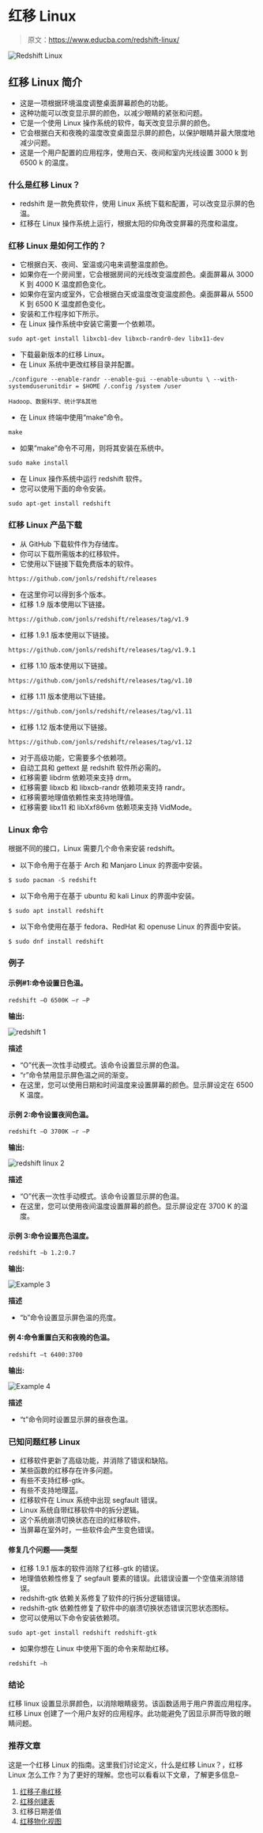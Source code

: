 # 红移 Linux

> 原文：<https://www.educba.com/redshift-linux/>

![Redshift Linux](img/9f3b3b0f8d58ec02bfa4db3985cfeb99.png)



## 红移 Linux 简介

*   这是一项根据环境温度调整桌面屏幕颜色的功能。
*   这种功能可以改变显示屏的颜色，以减少眼睛的紧张和问题。
*   它是一个使用 Linux 操作系统的软件，每天改变显示屏的颜色。
*   它会根据白天和夜晚的温度改变桌面显示屏的颜色，以保护眼睛并最大限度地减少问题。
*   这是一个用户配置的应用程序，使用白天、夜间和室内光线设置 3000 k 到 6500 k 的温度。

### 什么是红移 Linux？

*   redshift 是一款免费软件，使用 Linux 系统下载和配置，可以改变显示屏的色温。
*   红移在 Linux 操作系统上运行，根据太阳的仰角改变屏幕的亮度和温度。

### 红移 Linux 是如何工作的？

*   它根据白天、夜间、室温或闪电来调整温度颜色。
*   如果你在一个房间里，它会根据房间的光线改变温度颜色。桌面屏幕从 3000 K 到 4000 K 温度颜色变化。
*   如果你在室内或室外，它会根据白天或温度改变温度颜色。桌面屏幕从 5500 K 到 6500 K 温度颜色变化。
*   安装和工作程序如下所示。
*   在 Linux 操作系统中安装它需要一个依赖项。

`sudo apt-get install libxcb1-dev libxcb-randr0-dev libx11-dev`

*   下载最新版本的红移 Linux。
*   在 Linux 系统中更改红移目录并配置。

`./configure --enable-randr --enable-gui --enable-ubuntu \ --with-systemduserunitdir = $HOME
/.config /system /user`

<small>Hadoop、数据科学、统计学&其他</small>

*   在 Linux 终端中使用“make”命令。

`make`

*   如果“make”命令不可用，则将其安装在系统中。

`sudo make install`

*   在 Linux 操作系统中运行 redshift 软件。
*   您可以使用下面的命令安装。

`sudo apt-get install redshift`

### 红移 Linux 产品下载

*   从 GitHub 下载软件作为存储库。
*   你可以下载所需版本的红移软件。
*   它使用以下链接下载免费版本的软件。

`https://github.com/jonls/redshift/releases`

*   在这里你可以得到多个版本。
*   红移 1.9 版本使用以下链接。

`https://github.com/jonls/redshift/releases/tag/v1.9`

*   红移 1.9.1 版本使用以下链接。

`https://github.com/jonls/redshift/releases/tag/v1.9.1`

*   红移 1.10 版本使用以下链接。

`https://github.com/jonls/redshift/releases/tag/v1.10`

*   红移 1.11 版本使用以下链接。

`https://github.com/jonls/redshift/releases/tag/v1.11`

*   红移 1.12 版本使用以下链接。

`https://github.com/jonls/redshift/releases/tag/v1.12`

*   对于高级功能，它需要多个依赖项。
*   自动工具和 gettext 是 redshift 软件所必需的。
*   红移需要 libdrm 依赖项来支持 drm。
*   红移需要 libxcb 和 libxcb-randr 依赖项来支持 randr。
*   红移需要地理值依赖性来支持地理值。
*   红移需要 libx11 和 libXxf86vm 依赖项来支持 VidMode。

### Linux 命令

根据不同的接口，Linux 需要几个命令来安装 redshift。

*   以下命令用于在基于 Arch 和 Manjaro Linux 的界面中安装。

`$ sudo pacman -S redshift`

*   以下命令用于在基于 ubuntu 和 kali Linux 的界面中安装。

`$ sudo apt install redshift`

*   以下命令使用在基于 fedora、RedHat 和 openuse Linux 的界面中安装。

`$ sudo dnf install redshift`

### 例子

#### 示例#1:命令设置日色温。

`redshift –O 6500K –r –P`

**输出:**

![redshift 1](img/5fa490dc3894a1e280b92d567a3ab165.png)



**描述**

*   “O”代表一次性手动模式。该命令设置显示屏的色温。
*   “r”命令禁用显示屏色温之间的渐变。
*   在这里，您可以使用日期和时间温度来设置屏幕的颜色。显示屏设定在 6500 K 温度。

#### 示例 2:命令设置夜间色温。

`redshift –O 3700K –r –P`

**输出:**

![redshift linux 2](img/878b205f60b374e68c1ad0b39796232b.png)



**描述**

*   “O”代表一次性手动模式。该命令设置显示屏的色温。
*   在这里，您可以使用夜间温度设置屏幕的颜色。显示屏设定在 3700 K 的温度。

#### 示例 3:命令设置亮色温度。

`redshift –b 1.2:0.7`

**输出:**

![Example 3](img/878b205f60b374e68c1ad0b39796232b.png)



**描述**

*   “b”命令设置显示屏色温的亮度。

#### 例 4:命令重置白天和夜晚的色温。

`redshift –t 6400:3700`

**输出:**

![Example 4](img/878b205f60b374e68c1ad0b39796232b.png)



**描述**

*   “t”命令同时设置显示屏的昼夜色温。

### 已知问题红移 Linux

*   红移软件更新了高级功能，并消除了错误和缺陷。
*   某些函数的红移存在许多问题。
*   有些不支持红移-gtk。
*   有些不支持地理蓝。
*   红移软件在 Linux 系统中出现 segfault 错误。
*   Linux 系统自带红移软件中的拆分逻辑。
*   这个系统崩溃切换状态在旧的红移软件。
*   当屏幕在室外时，一些软件会产生变色错误。

#### 修复几个问题——类型

*   红移 1.9.1 版本的软件消除了红移-gtk 的错误。
*   地理值依赖性修复了 segfault 要素的错误。此错误设置一个空值来消除错误。
*   redshift-gtk 依赖关系修复了软件的行拆分逻辑错误。
*   redshift-gtk 依赖性修复了软件中的崩溃切换状态错误沉思状态图标。
*   您可以使用以下命令安装依赖项。

`sudo apt-get install redshift redshift-gtk`

*   如果你想在 Linux 中使用下面的命令来帮助红移。

`redshift –h`

### 结论

红移 linux 设置显示屏颜色，以消除眼睛疲劳。该函数适用于用户界面应用程序。红移 Linux 创建了一个用户友好的应用程序。此功能避免了因显示屏而导致的眼睛问题。

### 推荐文章

这是一个红移 Linux 的指南。这里我们讨论定义，什么是红移 Linux？，红移 Linux 怎么工作？为了更好的理解。您也可以看看以下文章，了解更多信息–

1.  [红移子串红移](https://www.educba.com/redshift-substring/)
2.  [红移创建表](https://www.educba.com/redshift-create-table/)
3.  红移日期差值
4.  [红移物化视图](https://www.educba.com/redshift-materialized-views/)





